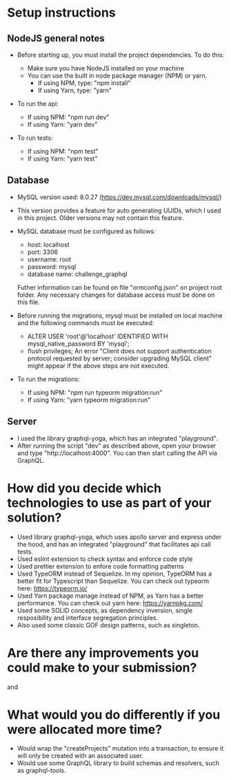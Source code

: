 # Setup instructions

## NodeJS general notes

- Before starting up, you must install the project dependencies. To do this:

  - Make sure you have NodeJS installed on your machine
  - You can use the built in node package manager (NPM) or yarn.
    - If using NPM, type: "npm install"
    - If using Yarn, type: "yarn"

- To run the api:

  - If using NPM: "npm run dev"
  - If using Yarn: "yarn dev"

- To run tests:
  - If using NPM: "npm test"
  - If using Yarn: "yarn test"

## Database

- MySQL version used: 8.0.27 (https://dev.mysql.com/downloads/mysql/)
- This version provides a feature for auto generating UUIDs, which I used in this project. Older versions may not contain this feature.

- MySQL database must be configured as follows:

  - host: localhost
  - port: 3306
  - username: root
  - password: mysql
  - database name: challenge_graphql

  Futher information can be found on file "ormconfig.json" on project root folder. Any necessary changes for database access must be done on this file.

- Before running the migrations, mysql must be installed on local machine and the following commands must be executed:

  - ALTER USER 'root'@'localhost' IDENTIFIED WITH mysql_native_password BY 'mysql';
  - flush privileges;
    An error "Client does not support authentication protocol requested by server; consider upgrading MySQL client" might appear if the above steps are not executed.

- To run the migrations:

  - If using NPM: "npm run typeorm migration:run"
  - If using Yarn: "yarn typeorm migration:run"

## Server

- I used the library graphql-yoga, which has an integrated "playground".
- After running the script "dev" as described above, open your browser and type "http://localhost:4000". You can then start calling the API via GraphQL.

# How did you decide which technologies to use as part of your solution?

- Used library graphql-yoga, which uses apollo server and express under the hood, and has an integrated "playground" that facilitates api call tests.
- Used eslint extension to check syntax and enforce code style
- Used prettier extension to enfore code formatting patterns
- Used TypeORM instead of Sequelize. In my opinion, TypeORM has a better fit for Typescript than Sequelize. You can check out typeorm here: https://typeorm.io/
- Used Yarn package manage instead of NPM, as Yarn has a better performance. You can check out yarn here: https://yarnpkg.com/
- Used some SOLID concepts, as dependency inversion, single resposibility and interface segregation principles.
- Also used some classic GOF design patterns, such as singleton.

# Are there any improvements you could make to your submission?

and

# What would you do differently if you were allocated more time?

- Would wrap the "createProjects" mutation into a transaction, to ensure it will only be created with an associated user.
- Would use some GraphQL library to build schemas and resolvers, such as graphql-tools.
